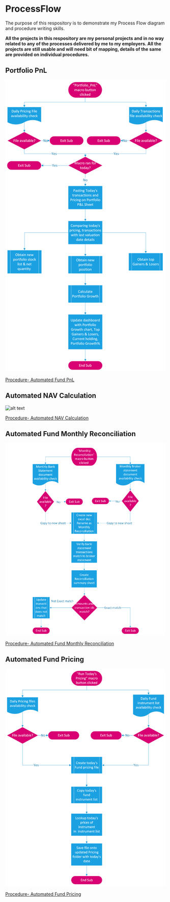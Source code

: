 # ProcessFlow

The purpose of this respository is to demonstrate my Process Flow diagram and procedure writing skills.


**All the projects in this respository are my personal projects and in no way related to any of the processes delivered by me to my employers. All the projects are still usable and will need bit of mapping, details of the same are provided on individual procedures.**



## Portfolio PnL
![alt text](https://github.com/HAN1T/VBA/blob/main/Automated_Fund_PnL/ProcessFlow%20Diagram.png)

[Procedure- Automated Fund PnL](https://github.com/HAN1T/VBA/tree/main/Automated_Fund_PnL#introduction-1)

## Automated NAV Calculation
![alt text](https://github.com/HAN1T/Automated_NAV_Calculation/blob/main/Calculation%20Files/Automated%20NAV%20Calculation%20process.png)

[Procedure- Automated NAV Calculation](https://github.com/HAN1T/VBA/tree/main/Automated_NAV_Calculation#introduction-1)


## Automated Fund Monthly Reconciliation
![alt text](https://github.com/HAN1T/VBA/blob/main/Automated_Fund_Monthly_Reconciliation/Monthly%20Reconciliation%20Process.PNG)

[Procedure- Automated Fund Monthly Reconciliation](https://github.com/HAN1T/VBA/tree/main/Automated_Fund_Monthly_Reconciliation#introduction-1)

## Automated Fund Pricing
![alt text](https://github.com/HAN1T/VBA/blob/main/Automated_Fund_Pricing/ProcessFlow%20Diagram%20Fund_Pricing.png)

[Procedure- Automated Fund Pricing](https://github.com/HAN1T/VBA/tree/main/Automated_Fund_Pricing#introduction-1)
